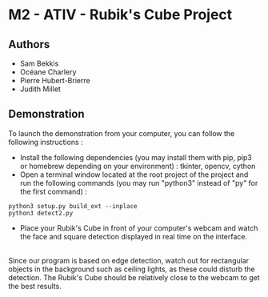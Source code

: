 # M2 - ATIV - Rubik's Cube Project

## Authors
* Sam Bekkis
* Océane Charlery
* Pierre Hubert-Brierre
* Judith Millet

## Demonstration

To launch the demonstration from your computer, you can follow the following instructions :
<br/>


- Install the following dependencies (you may install them with pip, pip3 or homebrew depending on your environment) : tkinter, opencv, cython 
- Open a terminal window located at the root project of the project and run the following commands (you may run "python3" instead of "py" for the first command)  : 
```
python3 setup.py build_ext --inplace
python3 detect2.py
```
- Place your Rubik's Cube in front of your computer's webcam and watch the face and square detection displayed in real time on the interface. 
  

<br/>
Since our program is based on edge detection, watch out for rectangular objects in the background such as ceiling lights, as these could disturb the detection. The Rubik's Cube should be relatively close to the webcam to get the best results.